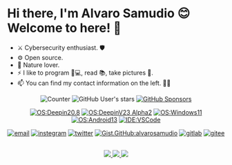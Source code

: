 # Hi there, I'm Alvaro Samudio :blush: Welcome to here! :wave:
<!--
**alvarosamudio/alvarosamudio** is a ✨ _special_ ✨ repository because its `README.md` (this file) appears on your GitHub profile.
-->
- ⚔️ Cybersecurity enthusiast. 🛡️
- ⚙️ Open source.
- 🌱 Nature lover.
- ⚡ I like to program 👨💻, read 📚, take pictures 📸.
- 📫 You can find my contact information on the left.
🏴‍☠️
<div align="center">
  
  ![Counter](https://komarev.com/ghpvc/?username=alvarosamudio&color=blue)
  ![GitHub User's stars](https://img.shields.io/github/stars/alvarosamudio?affiliations=OWNER%2CCOLLABORATOR&label=GH%20stars)
  [![GitHub Sponsors](https://img.shields.io/github/sponsors/alvarosamudio?label=GH%20sponsors&style=flat)](https://github.com/sponsors/alvarosamudio)

  [![OS:Deepin20.8](https://img.shields.io/badge/OS-Deepin20.8-blue?style=flat-square&logo=deepin)](https://deepin.org)
  [![OS:DeepinV23 Alpha2](https://img.shields.io/badge/OS-Deepin%20V23%20Alpha%202-blue?style=flat-square&logo=deepin)](https://deepin.org)
  [![OS:Windows11](https://img.shields.io/badge/OS-Windows11-blue?style=flat-square&logo=microsoft)](https://www.microsoft.com)
  [![OS:Android13](https://img.shields.io/badge/OS-Android13-blue?style=flat-square&logo=android)](https://www.android.com/)
  [![IDE:VSCode](https://img.shields.io/badge/IDE-VSCode-blue?style=flat-square&logo=visualstudiocode)](https://code.visualstudio.com/)

  [![email](https://img.shields.io/badge/Email-alvarosamudio@criptext.com-blue?style=flat-square&logo=Mail.Ru)](mailto:alvarosamudio@criptext.com)
  [![instegram](https://img.shields.io/badge/Instagram-alvarosamudio-blue?style=flat-square&logo=instagram)](https://www.instagram.com/alvarosamudio)
  [![twitter](https://img.shields.io/badge/Twitter-alvarolsamudio-blue?style=flat-square&logo=twitter)](https://twitter.com/alvarolsamudio)
  [![Gist.GitHub:alvarosamudio](https://img.shields.io/badge/Gist-alvarosamudio-blue?style=flat-square&logo=GitHub)](https://gist.github.com/alvarosamudio)
  [![gitlab](https://img.shields.io/badge/gitlab-alvarosamudio-blue?style=flat-square&logo=gitlab)](https://gitlab.com/alvarosamudio)
  [![gitee](https://img.shields.io/badge/gitee-alvarosamudio-blue?style=flat-square&logo=gitee)](https://gitee.com/alvarosamudio)
</div>
<br>
<div align="center">
  <a href="https://github.com/vn7n24fzkq/github-profile-summary-cards">
    <img src="https://github-profile-summary-cards.vercel.app/api/cards/profile-details?username=alvarosamudio&theme=github" />
  </a>
  <a href="https://github.com/vn7n24fzkq/github-profile-summary-cards">
    <img src="https://github-profile-summary-cards.vercel.app/api/cards/stats?username=alvarosamudio&theme=github" />
  </a>
  <a href="https://github.com/vn7n24fzkq/github-profile-summary-cards">
    <img src="https://github-profile-summary-cards.vercel.app/api/cards/repos-per-language?username=alvarosamudio&theme=github" />
  </a>
</div>
